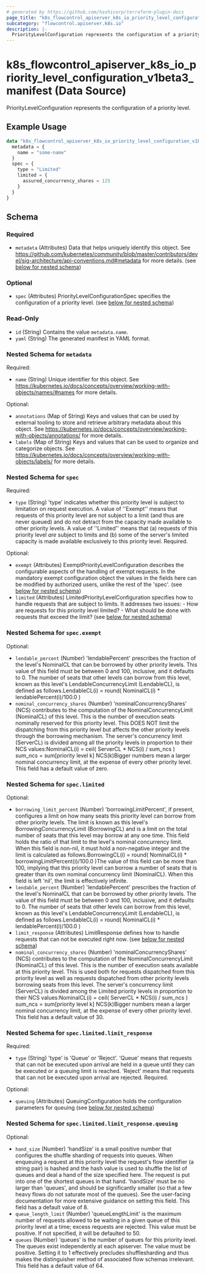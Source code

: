 ```yaml
---
# generated by https://github.com/hashicorp/terraform-plugin-docs
page_title: "k8s_flowcontrol_apiserver_k8s_io_priority_level_configuration_v1beta3_manifest Data Source - terraform-provider-k8s"
subcategory: "flowcontrol.apiserver.k8s.io"
description: |-
  PriorityLevelConfiguration represents the configuration of a priority level.
---
```


# k8s_flowcontrol_apiserver_k8s_io_priority_level_configuration_v1beta3_manifest (Data Source)

PriorityLevelConfiguration represents the configuration of a priority level.

## Example Usage

```terraform
data "k8s_flowcontrol_apiserver_k8s_io_priority_level_configuration_v1beta3_manifest" "example" {
  metadata = {
    name = "some-name"
  }
  spec = {
    type = "Limited"
    limited = {
      assured_concurrency_shares = 125
    }
  }
}
```

<!-- schema generated by tfplugindocs -->
## Schema

### Required

- `metadata` (Attributes) Data that helps uniquely identify this object. See https://github.com/kubernetes/community/blob/master/contributors/devel/sig-architecture/api-conventions.md#metadata for more details. (see [below for nested schema](#nestedatt--metadata))

### Optional

- `spec` (Attributes) PriorityLevelConfigurationSpec specifies the configuration of a priority level. (see [below for nested schema](#nestedatt--spec))

### Read-Only

- `id` (String) Contains the value `metadata.name`.
- `yaml` (String) The generated manifest in YAML format.

<a id="nestedatt--metadata"></a>
### Nested Schema for `metadata`

Required:

- `name` (String) Unique identifier for this object. See https://kubernetes.io/docs/concepts/overview/working-with-objects/names/#names for more details.

Optional:

- `annotations` (Map of String) Keys and values that can be used by external tooling to store and retrieve arbitrary metadata about this object. See https://kubernetes.io/docs/concepts/overview/working-with-objects/annotations/ for more details.
- `labels` (Map of String) Keys and values that can be used to organize and categorize objects. See https://kubernetes.io/docs/concepts/overview/working-with-objects/labels/ for more details.


<a id="nestedatt--spec"></a>
### Nested Schema for `spec`

Required:

- `type` (String) 'type' indicates whether this priority level is subject to limitation on request execution.  A value of ''Exempt'' means that requests of this priority level are not subject to a limit (and thus are never queued) and do not detract from the capacity made available to other priority levels.  A value of ''Limited'' means that (a) requests of this priority level _are_ subject to limits and (b) some of the server's limited capacity is made available exclusively to this priority level. Required.

Optional:

- `exempt` (Attributes) ExemptPriorityLevelConfiguration describes the configurable aspects of the handling of exempt requests. In the mandatory exempt configuration object the values in the fields here can be modified by authorized users, unlike the rest of the 'spec'. (see [below for nested schema](#nestedatt--spec--exempt))
- `limited` (Attributes) LimitedPriorityLevelConfiguration specifies how to handle requests that are subject to limits. It addresses two issues:  - How are requests for this priority level limited?  - What should be done with requests that exceed the limit? (see [below for nested schema](#nestedatt--spec--limited))

<a id="nestedatt--spec--exempt"></a>
### Nested Schema for `spec.exempt`

Optional:

- `lendable_percent` (Number) 'lendablePercent' prescribes the fraction of the level's NominalCL that can be borrowed by other priority levels.  This value of this field must be between 0 and 100, inclusive, and it defaults to 0. The number of seats that other levels can borrow from this level, known as this level's LendableConcurrencyLimit (LendableCL), is defined as follows.LendableCL(i) = round( NominalCL(i) * lendablePercent(i)/100.0 )
- `nominal_concurrency_shares` (Number) 'nominalConcurrencyShares' (NCS) contributes to the computation of the NominalConcurrencyLimit (NominalCL) of this level. This is the number of execution seats nominally reserved for this priority level. This DOES NOT limit the dispatching from this priority level but affects the other priority levels through the borrowing mechanism. The server's concurrency limit (ServerCL) is divided among all the priority levels in proportion to their NCS values:NominalCL(i)  = ceil( ServerCL * NCS(i) / sum_ncs ) sum_ncs = sum[priority level k] NCS(k)Bigger numbers mean a larger nominal concurrency limit, at the expense of every other priority level. This field has a default value of zero.


<a id="nestedatt--spec--limited"></a>
### Nested Schema for `spec.limited`

Optional:

- `borrowing_limit_percent` (Number) 'borrowingLimitPercent', if present, configures a limit on how many seats this priority level can borrow from other priority levels. The limit is known as this level's BorrowingConcurrencyLimit (BorrowingCL) and is a limit on the total number of seats that this level may borrow at any one time. This field holds the ratio of that limit to the level's nominal concurrency limit. When this field is non-nil, it must hold a non-negative integer and the limit is calculated as follows.BorrowingCL(i) = round( NominalCL(i) * borrowingLimitPercent(i)/100.0 )The value of this field can be more than 100, implying that this priority level can borrow a number of seats that is greater than its own nominal concurrency limit (NominalCL). When this field is left 'nil', the limit is effectively infinite.
- `lendable_percent` (Number) 'lendablePercent' prescribes the fraction of the level's NominalCL that can be borrowed by other priority levels. The value of this field must be between 0 and 100, inclusive, and it defaults to 0. The number of seats that other levels can borrow from this level, known as this level's LendableConcurrencyLimit (LendableCL), is defined as follows.LendableCL(i) = round( NominalCL(i) * lendablePercent(i)/100.0 )
- `limit_response` (Attributes) LimitResponse defines how to handle requests that can not be executed right now. (see [below for nested schema](#nestedatt--spec--limited--limit_response))
- `nominal_concurrency_shares` (Number) 'nominalConcurrencyShares' (NCS) contributes to the computation of the NominalConcurrencyLimit (NominalCL) of this level. This is the number of execution seats available at this priority level. This is used both for requests dispatched from this priority level as well as requests dispatched from other priority levels borrowing seats from this level. The server's concurrency limit (ServerCL) is divided among the Limited priority levels in proportion to their NCS values:NominalCL(i)  = ceil( ServerCL * NCS(i) / sum_ncs ) sum_ncs = sum[priority level k] NCS(k)Bigger numbers mean a larger nominal concurrency limit, at the expense of every other priority level. This field has a default value of 30.

<a id="nestedatt--spec--limited--limit_response"></a>
### Nested Schema for `spec.limited.limit_response`

Required:

- `type` (String) 'type' is 'Queue' or 'Reject'. 'Queue' means that requests that can not be executed upon arrival are held in a queue until they can be executed or a queuing limit is reached. 'Reject' means that requests that can not be executed upon arrival are rejected. Required.

Optional:

- `queuing` (Attributes) QueuingConfiguration holds the configuration parameters for queuing (see [below for nested schema](#nestedatt--spec--limited--limit_response--queuing))

<a id="nestedatt--spec--limited--limit_response--queuing"></a>
### Nested Schema for `spec.limited.limit_response.queuing`

Optional:

- `hand_size` (Number) 'handSize' is a small positive number that configures the shuffle sharding of requests into queues.  When enqueuing a request at this priority level the request's flow identifier (a string pair) is hashed and the hash value is used to shuffle the list of queues and deal a hand of the size specified here.  The request is put into one of the shortest queues in that hand. 'handSize' must be no larger than 'queues', and should be significantly smaller (so that a few heavy flows do not saturate most of the queues).  See the user-facing documentation for more extensive guidance on setting this field.  This field has a default value of 8.
- `queue_length_limit` (Number) 'queueLengthLimit' is the maximum number of requests allowed to be waiting in a given queue of this priority level at a time; excess requests are rejected.  This value must be positive.  If not specified, it will be defaulted to 50.
- `queues` (Number) 'queues' is the number of queues for this priority level. The queues exist independently at each apiserver. The value must be positive.  Setting it to 1 effectively precludes shufflesharding and thus makes the distinguisher method of associated flow schemas irrelevant.  This field has a default value of 64.
